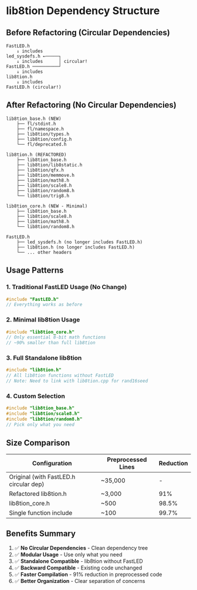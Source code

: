 # lib8tion Dependency Structure

## Before Refactoring (Circular Dependencies)
```
FastLED.h
    ↓ includes
led_sysdefs.h ←─────┐
    ↓ includes      │ circular!
FastLED.h ──────────┘
    ↓ includes
lib8tion.h
    ↓ includes
FastLED.h (circular!)
```

## After Refactoring (No Circular Dependencies)
```
lib8tion_base.h (NEW)
    ├── fl/stdint.h
    ├── fl/namespace.h
    ├── lib8tion/types.h
    ├── lib8tion/config.h
    └── fl/deprecated.h

lib8tion.h (REFACTORED)
    ├── lib8tion_base.h
    ├── lib8tion/lib8static.h
    ├── lib8tion/qfx.h
    ├── lib8tion/memmove.h
    ├── lib8tion/math8.h
    ├── lib8tion/scale8.h
    ├── lib8tion/random8.h
    └── lib8tion/trig8.h

lib8tion_core.h (NEW - Minimal)
    ├── lib8tion_base.h
    ├── lib8tion/scale8.h
    ├── lib8tion/math8.h
    └── lib8tion/random8.h

FastLED.h
    ├── led_sysdefs.h (no longer includes FastLED.h)
    ├── lib8tion.h (no longer includes FastLED.h)
    └── ... other headers
```

## Usage Patterns

### 1. Traditional FastLED Usage (No Change)
```cpp
#include "FastLED.h"
// Everything works as before
```

### 2. Minimal lib8tion Usage
```cpp
#include "lib8tion_core.h"
// Only essential 8-bit math functions
// ~90% smaller than full lib8tion
```

### 3. Full Standalone lib8tion
```cpp
#include "lib8tion.h"
// All lib8tion functions without FastLED
// Note: Need to link with lib8tion.cpp for rand16seed
```

### 4. Custom Selection
```cpp
#include "lib8tion_base.h"
#include "lib8tion/scale8.h"
#include "lib8tion/random8.h"
// Pick only what you need
```

## Size Comparison

| Configuration | Preprocessed Lines | Reduction |
|--------------|-------------------|-----------|
| Original (with FastLED.h circular dep) | ~35,000 | - |
| Refactored lib8tion.h | ~3,000 | 91% |
| lib8tion_core.h | ~500 | 98.5% |
| Single function include | ~100 | 99.7% |

## Benefits Summary

1. ✅ **No Circular Dependencies** - Clean dependency tree
2. ✅ **Modular Usage** - Use only what you need
3. ✅ **Standalone Compatible** - lib8tion without FastLED
4. ✅ **Backward Compatible** - Existing code unchanged
5. ✅ **Faster Compilation** - 91% reduction in preprocessed code
6. ✅ **Better Organization** - Clear separation of concerns
